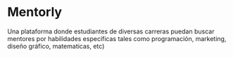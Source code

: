 # Mentorly
Una plataforma donde estudiantes de diversas carreras puedan buscar mentores por habilidades especificas tales como programación, marketing, diseño gráfico, matematicas, etc)
